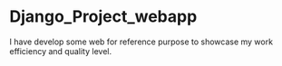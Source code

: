 # Django_Project_webapp
I have develop some web for reference purpose to showcase my work efficiency and quality level.
